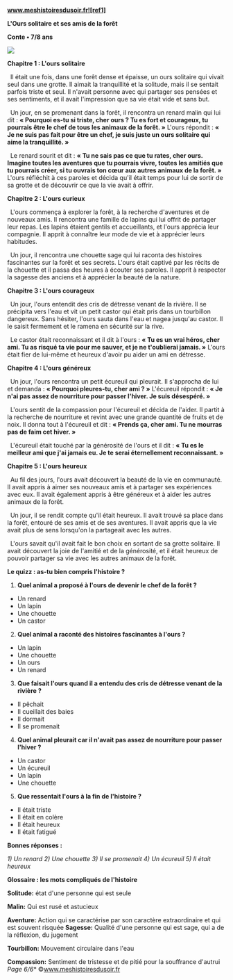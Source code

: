 ﻿**www.meshistoiresdusoir.fr![ref1]**

**L'Ours solitaire et ses amis de la forêt**

**Conte • 7/8 ans**

![](Aspose.Words.e59b4e34-cfee-48ea-9093-f13aad2f8c6c.002.jpeg)

**Chapitre 1 : L'ours solitaire**

` `Il était une fois, dans une forêt dense et épaisse, un ours solitaire qui vivait seul dans une grotte. Il aimait la tranquillité et la solitude, mais il se sentait parfois triste et seul. Il n'avait personne avec qui partager ses pensées et ses sentiments, et il avait l'impression que sa vie était vide et sans but.

` `Un jour, en se promenant dans la forêt, il rencontra un renard malin qui lui dit : **« Pourquoi es-tu si triste, cher ours ? Tu es fort et courageux, tu pourrais être le chef de tous les animaux de la forêt. »** L'ours répondit : **« Je ne suis pas fait pour être un chef, je suis juste un ours solitaire qui aime la tranquillité. »**

` `Le renard sourit et dit : **« Tu ne sais pas ce que tu rates, cher ours. Imagine toutes les aventures que tu pourrais vivre, toutes les amitiés que tu pourrais créer, si tu ouvrais ton cœur aux autres animaux de la forêt. »** L'ours réfléchit à ces paroles et décida qu'il était temps pour lui de sortir de sa grotte et de découvrir ce que la vie avait à offrir.

**Chapitre 2 : L'ours curieux**

` `L'ours commença à explorer la forêt, à la recherche d'aventures et de nouveaux amis. Il rencontra une famille de lapins qui lui offrit de partager leur repas. Les lapins étaient gentils et accueillants, et l'ours apprécia leur compagnie. Il apprit à connaître leur mode de vie et à apprécier leurs habitudes.

` `Un jour, il rencontra une chouette sage qui lui raconta des histoires fascinantes sur la forêt et ses secrets. L'ours était captivé par les récits de la chouette et il passa des heures à écouter ses paroles. Il apprit à respecter la sagesse des anciens et à apprécier la beauté de la nature.

**Chapitre 3 : L'ours courageux**

` `Un jour, l'ours entendit des cris de détresse venant de la rivière. Il se précipita vers l'eau et vit un petit castor qui était pris dans un tourbillon dangereux. Sans hésiter, l'ours sauta dans l'eau et nagea jusqu'au castor. Il le saisit fermement et le ramena en sécurité sur la rive.

` `Le castor était reconnaissant et il dit à l'ours : **« Tu es un vrai héros, cher ami. Tu as risqué ta vie pour me sauver, et je ne t'oublierai jamais. »** L'ours était fier de lui-même et heureux d'avoir pu aider un ami en détresse.

**Chapitre 4 : L'ours généreux**

` `Un jour, l'ours rencontra un petit écureuil qui pleurait. Il s'approcha de lui et demanda : **« Pourquoi pleures-tu, cher ami ? »** L'écureuil répondit : **« Je n'ai pas assez de nourriture pour passer l'hiver. Je suis désespéré. »**

` `L'ours sentit de la compassion pour l'écureuil et décida de l'aider. Il partit à la recherche de nourriture et revint avec une grande quantité de fruits et de noix. Il donna tout à l'écureuil et dit : **« Prends ça, cher ami. Tu ne mourras pas de faim cet hiver. »**

` `L'écureuil était touché par la générosité de l'ours et il dit : **« Tu es le meilleur ami que j'ai jamais eu. Je te serai éternellement reconnaissant. »**

**Chapitre 5 : L'ours heureux**

` `Au fil des jours, l'ours avait découvert la beauté de la vie en communauté. Il avait appris à aimer ses nouveaux amis et à partager ses expériences avec eux. Il avait également appris à être généreux et à aider les autres animaux de la forêt.

` `Un jour, il se rendit compte qu'il était heureux. Il avait trouvé sa place dans la forêt, entouré de ses amis et de ses aventures. Il avait appris que la vie avait plus de sens lorsqu'on la partageait avec les autres.

` `L'ours savait qu'il avait fait le bon choix en sortant de sa grotte solitaire. Il avait découvert la joie de l'amitié et de la générosité, et il était heureux de pouvoir partager sa vie avec les autres animaux de la forêt.

**Le quizz : as-tu bien compris l'histoire ?** 

1) **Quel animal a proposé à l'ours de devenir le chef de la forêt ?**
- Un renard
- Un lapin
- Une chouette
- Un castor
2) **Quel animal a raconté des histoires fascinantes à l'ours ?**
- Un lapin
- Une chouette
- Un ours
- Un renard
3) **Que faisait l'ours quand il a entendu des cris de détresse venant de la rivière ?**
- Il pêchait
- Il cueillait des baies
- Il dormait
- Il se promenait
4) **Quel animal pleurait car il n'avait pas assez de nourriture pour passer l'hiver ?**
- Un castor
- Un écureuil
- Un lapin
- Une chouette
5) **Que ressentait l'ours à la fin de l'histoire ?**
- Il était triste
- Il était en colère
- Il était heureux
- Il était fatigué

**Bonnes réponses :** 

*1) Un renard 2) Une chouette 3) Il se promenait 4) Un écureuil 5) Il était heureux* 

**Glossaire : les mots compliqués de l'histoire** 

**Solitude:** état d'une personne qui est seule

**Malin:** Qui est rusé et astucieux

**Aventure:** Action qui se caractérise par son caractère extraordinaire et qui est souvent risquée **Sagesse:** Qualité d'une personne qui est sage, qui a de la réflexion, du jugement

**Tourbillon:** Mouvement circulaire dans l'eau

**Compassion:** Sentiment de tristesse et de pitié pour la souffrance d'autrui
*Page 6/6** ©www.meshistoiresdusoir.fr

[ref1]: Aspose.Words.e59b4e34-cfee-48ea-9093-f13aad2f8c6c.001.png
